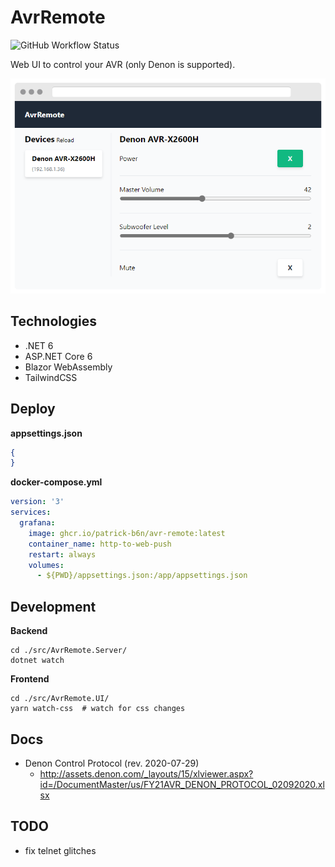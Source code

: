 # AvrRemote

![GitHub Workflow Status](https://github.com/patrick-b6n/AvrRemote/actions/workflows/build.yml/badge.svg)

Web UI to control your AVR (only Denon is supported).

![](.github/web-interface.png)

## Technologies
* .NET 6
* ASP.NET Core 6
* Blazor WebAssembly
* TailwindCSS

## Deploy
**appsettings.json**
```json
{
}
```

**docker-compose.yml**
```yaml
version: '3'
services:
  grafana:
    image: ghcr.io/patrick-b6n/avr-remote:latest
    container_name: http-to-web-push
    restart: always
    volumes:
      - ${PWD}/appsettings.json:/app/appsettings.json
```

## Development

**Backend**
```shell
cd ./src/AvrRemote.Server/
dotnet watch
```

**Frontend**
```shell
cd ./src/AvrRemote.UI/
yarn watch-css  # watch for css changes 
```

## Docs
* Denon Control Protocol (rev. 2020-07-29)
  * http://assets.denon.com/_layouts/15/xlviewer.aspx?id=/DocumentMaster/us/FY21AVR_DENON_PROTOCOL_02092020.xlsx

## TODO
* fix telnet glitches
